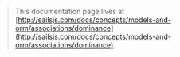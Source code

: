 > This documentation page lives at [http://sailsjs.com/docs/concepts/models-and-orm/associations/dominance](http://sailsjs.com/docs/concepts/models-and-orm/associations/dominance).
